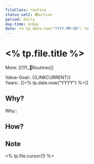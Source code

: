 ```yaml
---
fileClass: routine  
status-set2: 🟢active  
period: daily  
day-time: 🌞day  
date: <% tp.date.now("YYYY-MM-DD") %>  
---
```


# <% tp.file.title %>
More: [[111_🔁Routines]]

Value-Goal:: {{LINKCURRENT}}  
Years:: [[<% tp.date.now("YYYY") %>]]  

## Why?
Why::  

## How?

## Note

<% tp.file.cursor(1) %>